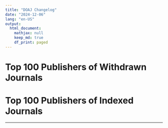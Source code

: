 ```yaml
---
title: "DOAJ Changelog"
date: "2024-12-06"
lang: "en-US"
output:
  html_document:
    mathjax: null
    keep_md: true
    df_print: paged
---
```







# Top 100 Publishers of Withdrawn Journals

<div data-pagedtable="false">
  <script data-pagedtable-source type="application/json">
{"columns":[{"label":["Publisher"],"name":[1],"type":["chr"],"align":["left"]},{"label":["Journal Count"],"name":[2],"type":["int"],"align":["right"]}],"data":[{"1":"Scientific Research Publishing, Inc.","2":"129"},{"1":"Springer (Biomed Central Ltd.)","2":"120"},{"1":"Bentham Science","2":"104"},{"1":"Hindawi Limited","2":"102"},{"1":"Elsevier","2":"93"},{"1":"SciELO","2":"63"},{"1":"Springer-Verlag","2":"60"},{"1":"Medknow Publications","2":"55"},{"1":"De Gruyter Poland Sp. z o.o.","2":"39"},{"1":"Dove Medical Press","2":"39"},{"1":"Canadian Center of Science and Education","2":"38"},{"1":"Briefland","2":"37"},{"1":"MDPI AG","2":"35"},{"1":"Informa UK (Taylor & Francis)","2":"34"},{"1":"OpenEdition","2":"29"},{"1":"SAGE Publications","2":"27"},{"1":"Hans Publishers","2":"25"},{"1":"Libertas Academica, Ltd.","2":"25"},{"1":"Portico","2":"25"},{"1":"PAGEPress Publications","2":"22"},{"1":"Academy and Industry Research Collaboration Center","2":"21"},{"1":"Galenos Yayinevi","2":"19"},{"1":"Informing Science Institute","2":"16"},{"1":"NB-Media, Ltd.","2":"16"},{"1":"SciELO Agencia Nacional de Investigación y Desarrollo (ANID)","2":"16"},{"1":"Hikari, Ltd.","2":"15"},{"1":"ScopeMed","2":"15"},{"1":"Walter de Gruyter GmbH","2":"15"},{"1":"CMV Verlag","2":"14"},{"1":"Knowledge E DMCC","2":"14"},{"1":"National Library of Serbia","2":"14"},{"1":"Scientific Scholar","2":"14"},{"1":"EJournal Publishing","2":"13"},{"1":"Science Publications","2":"13"},{"1":"Universitas Udayana","2":"13"},{"1":"African Journals Online","2":"12"},{"1":"Copernicus GmbH","2":"12"},{"1":"Elmer Press, Inc.","2":"12"},{"1":"Research Synergy Foundation","2":"12"},{"1":"Sciedu Press","2":"12"},{"1":"Science Alert","2":"12"},{"1":"Universidad Nacional Autonoma de Mexico","2":"12"},{"1":"Universitas Negeri Semarang","2":"12"},{"1":"University Nove de Julho - Uninove","2":"12"},{"1":"Brill","2":"11"},{"1":"International Association of Online Engineering","2":"11"},{"1":"Maxwell Scientific Publication Corp.","2":"11"},{"1":"Universidade de São Paulo. Agência de Bibliotecas e Coleções Digitais","2":"11"},{"1":"University Library System, University of Pittsburgh","2":"11"},{"1":"TathQeef Scientific Publishing","2":"10"},{"1":"Universitas Gadjah Mada","2":"10"},{"1":"Universitas Pendidikan Ganesha","2":"10"},{"1":"Academic Journals","2":"9"},{"1":"Aurora Group, s.r.o","2":"9"},{"1":"Center for Journal Management and Publication, Lambung Mangkurat University","2":"9"},{"1":"Det Kgl. Bibliotek/Royal Danish Library","2":"9"},{"1":"Editorial Universidad de Sevilla","2":"9"},{"1":"LIDSEN Publishing Inc","2":"9"},{"1":"Macrothink Institute, Inc.","2":"9"},{"1":"Maulana Malik Ibrahim State Islamic University","2":"9"},{"1":"Sjournals","2":"9"},{"1":"Wiley (John Wiley & Sons)","2":"9"},{"1":"Centre for Evaluation in Education and Science","2":"8"},{"1":"ISPACS GmbH","2":"8"},{"1":"Maad Rayan Publishing Company","2":"8"},{"1":"New Century Science Press. LLC","2":"8"},{"1":"Universidade Federal de Goias","2":"8"},{"1":"Universitas Indonesia","2":"8"},{"1":"Agency for Marine and Fisheries Research and Development","2":"7"},{"1":"Badan Kebijakan Pembangunan Kesehatan","2":"7"},{"1":"CLOCKSS Archive","2":"7"},{"1":"EDIPUCRS","2":"7"},{"1":"Edicions de la Universitat de Barcelona","2":"7"},{"1":"Firenze University Press","2":"7"},{"1":"Jomard Publishing","2":"7"},{"1":"MECS Publisher","2":"7"},{"1":"NADIA","2":"7"},{"1":"OU Scientific Route","2":"7"},{"1":"TMR Publishing Group","2":"7"},{"1":"Universitas Ahmad Dahlan","2":"7"},{"1":"University of Technology, Sydney","2":"7"},{"1":"University of Trunojoyo Madura","2":"7"},{"1":"Australian International Academic Centre","2":"6"},{"1":"ECO-Vector","2":"6"},{"1":"Egyptian Knowledge Bank","2":"6"},{"1":"Global Vision Press","2":"6"},{"1":"IOP Publishing","2":"6"},{"1":"Index Copernicus International","2":"6"},{"1":"Institute of Advanced Engineering and Science","2":"6"},{"1":"Institute of Research and Community Services Diponegoro University (LPPM UNDIP)","2":"6"},{"1":"JVE International Ltd.","2":"6"},{"1":"LP2M IAIN Pekalongan","2":"6"},{"1":"Latin America Journals Online","2":"6"},{"1":"Mary Ann Liebert","2":"6"},{"1":"Modestum Ltd","2":"6"},{"1":"Muhammadiyah Metro University","2":"6"},{"1":"Portal de Periodicos UFPB","2":"6"},{"1":"Science Publishing Corporation","2":"6"},{"1":"State University of Medan","2":"6"},{"1":"Universidad CES","2":"6"}],"options":{"columns":{"min":{},"max":[10]},"rows":{"min":[10],"max":[10]},"pages":{}}}
  </script>
</div>

# Top 100 Publishers of Indexed Journals

<div data-pagedtable="false">
  <script data-pagedtable-source type="application/json">
{"columns":[{"label":["Publisher"],"name":[1],"type":["chr"],"align":["left"]},{"label":["Journal Count"],"name":[2],"type":["int"],"align":["right"]}],"data":[{"1":"Elsevier","2":"797"},{"1":"Wiley","2":"477"},{"1":"MDPI AG","2":"385"},{"1":"BMC","2":"304"},{"1":"Taylor & Francis Group","2":"230"},{"1":"Wolters Kluwer Medknow Publications","2":"218"},{"1":"Frontiers Media S.A.","2":"211"},{"1":"Sciendo","2":"186"},{"1":"SAGE Publishing","2":"183"},{"1":"SpringerOpen","2":"171"},{"1":"Oxford University Press","2":"113"},{"1":"KeAi Communications Co., Ltd.","2":"99"},{"1":"Universitas Negeri Semarang","2":"95"},{"1":"De Gruyter","2":"86"},{"1":"Dove Medical Press","2":"76"},{"1":"Springer","2":"72"},{"1":"Emerald Publishing","2":"71"},{"1":"Cambridge University Press","2":"54"},{"1":"Nature Portfolio","2":"52"},{"1":"AOSIS","2":"50"},{"1":"Istanbul University Press","2":"50"},{"1":"Universidad Complutense de Madrid","2":"49"},{"1":"University of Bologna","2":"48"},{"1":"Universidade de São Paulo","2":"47"},{"1":"Lodz University Press","2":"46"},{"1":"Copernicus Publications","2":"45"},{"1":"Universitas Airlangga","2":"44"},{"1":"Ubiquity Press","2":"42"},{"1":"Pensoft Publishers","2":"41"},{"1":"EDP Sciences","2":"39"},{"1":"Universidad Nacional de Colombia","2":"39"},{"1":"Tehran University of Medical Sciences","2":"38"},{"1":"Universidad de Chile","2":"38"},{"1":"Universitas Gadjah Mada","2":"38"},{"1":"Consejo Superior de Investigaciones Científicas","2":"37"},{"1":"Firenze University Press","2":"37"},{"1":"Milano University Press","2":"36"},{"1":"Universitas Udayana","2":"35"},{"1":"Termedia Publishing House","2":"34"},{"1":"Universidad de Costa Rica","2":"34"},{"1":"Universitat Autònoma de Barcelona","2":"34"},{"1":"University of Brawijaya","2":"34"},{"1":"Vilnius University Press","2":"34"},{"1":"Karger Publishers","2":"33"},{"1":"Universidade Estadual de Campinas","2":"33"},{"1":"Universitat de Barcelona","2":"33"},{"1":"Allameh Tabataba'i University Press","2":"32"},{"1":"PAGEPress Publications","2":"32"},{"1":"Universidad Nacional de La Plata","2":"32"},{"1":"Atatürk University","2":"31"},{"1":"Universidade Federal de Santa Catarina","2":"31"},{"1":"Universitas Muhammadiyah Yogyakarta","2":"31"},{"1":"Universitas Negeri Malang","2":"31"},{"1":"Ferdowsi University of Mashhad","2":"30"},{"1":"IOP Publishing","2":"30"},{"1":"JMIR Publications","2":"30"},{"1":"Permanyer","2":"30"},{"1":"University of Isfahan","2":"30"},{"1":"University of Tehran","2":"30"},{"1":"Conselho Nacional de Pesquisa e Pós-graduação em Direito (CONPEDI)","2":"29"},{"1":"BMJ Publishing Group","2":"28"},{"1":"IEEE","2":"28"},{"1":"KeAi Communications Co. Ltd.","2":"28"},{"1":"eScholarship Publishing, University of California","2":"28"},{"1":"AIMS Press","2":"27"},{"1":"Universidade Federal de Minas Gerais","2":"27"},{"1":"AVES","2":"26"},{"1":"Universidade do Estado do Rio de Janeiro","2":"26"},{"1":"Universitat Politècnica de València","2":"26"},{"1":"Open Library of Humanities","2":"25"},{"1":"Universidad Nacional Autónoma de México","2":"25"},{"1":"Muhammadiyah University Press","2":"24"},{"1":"Universidad de Murcia","2":"24"},{"1":"University of Ljubljana Press (Založba Univerze v Ljubljani)","2":"24"},{"1":"V. N. Karazin Kharkiv National University","2":"24"},{"1":"Peoples’ Friendship University of Russia (RUDN University)","2":"23"},{"1":"Universidad de Buenos Aires","2":"23"},{"1":"Universidade de Brasília","2":"23"},{"1":"Universitas Negeri Yogyakarta","2":"23"},{"1":"University Library System, University of Pittsburgh","2":"23"},{"1":"Wiley-VCH","2":"23"},{"1":"Mashhad University of Medical Sciences","2":"22"},{"1":"Shiraz University of Medical Sciences","2":"22"},{"1":"Universidad de Granada","2":"22"},{"1":"Universidade Federal do Rio Grande do Sul","2":"22"},{"1":"World Scientific Publishing","2":"22"},{"1":"Berghahn Books","2":"21"},{"1":"Ediciones Universidad de Salamanca","2":"21"},{"1":"Universitas Ahmad Dahlan","2":"21"},{"1":"Coimbra University Press","2":"20"},{"1":"EMS Press","2":"20"},{"1":"Karolinum Press","2":"20"},{"1":"Universidad Nacional de Córdoba","2":"20"},{"1":"Universitas Pendidikan Indonesia","2":"20"},{"1":"Fondazione Università Ca’ Foscari","2":"19"},{"1":"Universidad Nacional, Costa Rica","2":"19"},{"1":"Universidad de Alicante","2":"19"},{"1":"Universidad de Antioquia","2":"19"},{"1":"Universidade Federal do Paraná","2":"19"},{"1":"Universidade Federal do Rio de Janeiro","2":"19"}],"options":{"columns":{"min":{},"max":[10]},"rows":{"min":[10],"max":[10]},"pages":{}}}
  </script>
</div>

---


